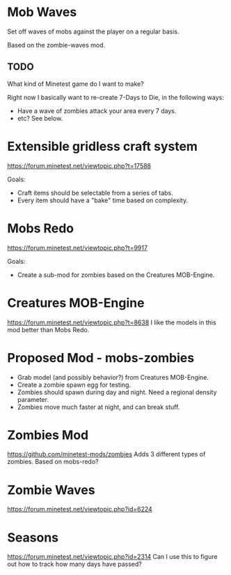 # Mob Waves

Set off waves of mobs against the player on a regular basis.

Based on the zombie-waves mod.

## TODO

What kind of Minetest game do I want to make?

Right now I basically want to re-create 7-Days to Die, in the following ways:
* Have a wave of zombies attack your area every 7 days.
* etc?  See below.



Extensible gridless craft system
===============================================
https://forum.minetest.net/viewtopic.php?t=17588

Goals:
* Craft items should be selectable from a series of tabs.
* Every item should have a "bake" time based on complexity.

Mobs Redo
===============================================
https://forum.minetest.net/viewtopic.php?t=9917

Goals:
* Create a sub-mod for zombies based on the Creatures MOB-Engine.

Creatures MOB-Engine
===============================================
https://forum.minetest.net/viewtopic.php?t=8638
I like the models in this mod better than Mobs Redo.

Proposed Mod - mobs-zombies
===============================================
* Grab model (and possibly behavior?) from Creatures MOB-Engine.
* Create a zombie spawn egg for testing.
* Zombies should spawn during day and night.  Need a regional density parameter.
* Zombies move much faster at night, and can break stuff.

Zombies Mod
===============================================
https://github.com/minetest-mods/zombies
Adds 3 different types of zombies.
Based on mobs-redo?

Zombie Waves
===============================================
https://forum.minetest.net/viewtopic.php?id=6224


Seasons
===============================================
https://forum.minetest.net/viewtopic.php?id=2314
Can I use this to figure out how to track how many days have passed?
